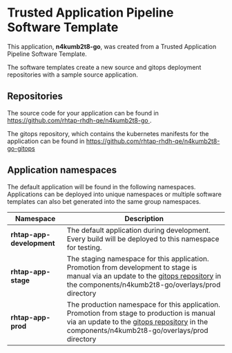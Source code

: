 # Trusted Application Pipeline Software Template

This application, **n4kumb2t8-go**, was created from a Trusted Application Pipeline Software Template.

The software templates create a new source and gitops deployment repositories with a sample source application. 

## Repositories

The source code for your application can be found in [https://github.com/rhtap-rhdh-qe/n4kumb2t8-go ](https://github.com/rhtap-rhdh-qe/n4kumb2t8-go ).
 
The gitops repository, which contains the kubernetes manifests for the application can be found in 
[https://github.com/rhtap-rhdh-qe/n4kumb2t8-go-gitops ](https://github.com/rhtap-rhdh-qe/n4kumb2t8-go-gitops ) 

## Application namespaces 

The default application will be found in the following namespaces. Applications can be deployed into unique namespaces or multiple software templates can also bet generated into the same group namespaces.  

|  Namespace   |  Description   |  
| -------- | -------- |   
| **rhtap-app-development** | The default application during development. Every build will be deployed to this namespace for testing. | 
| **rhtap-app-stage** | The staging namespace for this application. Promotion from development to stage is manual via an update to the [gitops repository](https://github.com/rhtap-rhdh-qe/n4kumb2t8-go-gitops ) in the components/n4kumb2t8-go/overlays/prod directory |  
| **rhtap-app-prod** | The production namespace for this application. Promotion from stage to production is manual via an update to the [gitops repository](https://github.com/rhtap-rhdh-qe/n4kumb2t8-go-gitops ) in the components/n4kumb2t8-go/overlays/prod directory | 